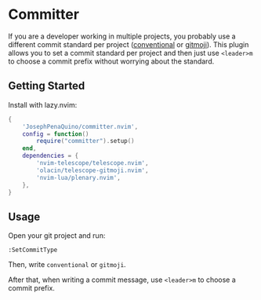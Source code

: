 # Committer

If you are a developer working in multiple projects, you probably use
a different commit standard per project ([conventional](https://www.conventionalcommits.org/en/v1.0.0/) or [gitmoji](https://gitmoji.dev/)).
This plugin allows you to set a commit standard per project and then just
use `<leader>m` to choose a commit prefix without worrying about the standard.


## Getting Started

Install with lazy.nvim:

```lua
{
    'JosephPenaQuino/committer.nvim',
    config = function()
        require("committer").setup()
    end,
    dependencies = {
        'nvim-telescope/telescope.nvim',
        'olacin/telescope-gitmoji.nvim',
        'nvim-lua/plenary.nvim',
    },
}
```

## Usage


Open your git project and run:

```vim
:SetCommitType
```

Then, write `conventional` or `gitmoji`.

After that, when writing a commit message, use `<leader>m` to choose a commit
prefix.

